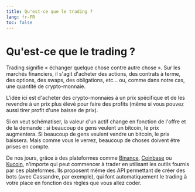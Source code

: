 ```yaml
---
title: Qu'est-ce que le trading ?
lang: fr-FR
toc: false
---
```


# Qu'est-ce que le trading ?
Trading signifie « échanger quelque chose contre autre chose ». Sur les marchés financiers, il s'agit d'acheter des actions, des contrats à terme, des options, des swaps, des obligations, etc... ou, comme dans notre cas, une quantité de crypto-monnaie.

L'idée ici est d'acheter des crypto-monnaies à un prix spécifique et de les revendre à un prix plus élevé pour faire des profits (même si vous pouvez aussi tirer profit d'une baisse de prix).

Si on veut schématiser, la valeur d'un actif change en fonction de l'offre et de la demande : si beaucoup de gens veulent un bitcoin, le prix augmentera. Si beaucoup de gens veulent vendre un bitcoin, le prix baissera. Mais comme vous le verrez, beaucoup de choses doivent être prises en compte.

De nos jours, grâce à des plateformes comme [Binance](https://www.binance.com/en/activity/referral/offers/claim?ref=CPA_00002V0XR4), [Coinbase](https://www.coinbase.com/join/straumat) ou [Kucoin](https://www.kucoin.com/ucenter/signup?rcode=2HMJtt1), n'importe qui peut commencer à trader en utilisant les outils fournis par ces plateformes. Ils proposent même des API permettant de créer des bots \(avec Cassandre, par exemple\), qui font automatiquement le trading à votre place en fonction des règles que vous allez coder.